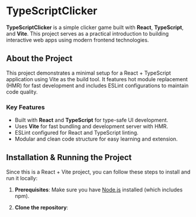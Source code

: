 # TypeScriptClicker

**TypeScriptClicker** is a simple clicker game built with **React**, **TypeScript**, and **Vite**. This project serves as a practical introduction to building interactive web apps using modern frontend technologies.

## About the Project

This project demonstrates a minimal setup for a React + TypeScript application using Vite as the build tool. It features hot module replacement (HMR) for fast development and includes ESLint configurations to maintain code quality.

### Key Features

- Built with **React** and **TypeScript** for type-safe UI development.
- Uses **Vite** for fast bundling and development server with HMR.
- ESLint configured for React and TypeScript linting.
- Modular and clean code structure for easy learning and extension.

## Installation & Running the Project

Since this is a React + Vite project, you can follow these steps to install and run it locally:

1. **Prerequisites**: Make sure you have [Node.js](https://nodejs.org/en/download/) installed (which includes npm).

2. **Clone the repository**:
